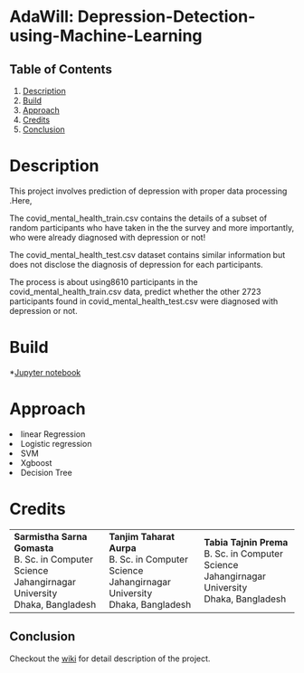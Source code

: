 # AdaWill: Depression-Detection-using-Machine-Learning


## Table of Contents
1. [ Description ](#description)
2. [ Build ](#build) 
3. [ Approach](#Approaches) 
5. [ Credits ](#Credits)
6. [ Conclusion ](#conclusion) 

<a name="description"></a>


# Description
This project involves prediction of depression with proper data processing .Here,

The covid_mental_health_train.csv contains the details of a subset of random participants who have taken in the the survey and more importantly, who were already diagnosed with depression or not!

The covid_mental_health_test.csv dataset contains similar information but does not disclose the diagnosis of depression for each participants.

The process is about using8610 participants in the covid_mental_health_train.csv data, predict whether the other 2723 participants found in covid_mental_health_test.csv were diagnosed with depression or not.

<a name="build"></a>
# Build
*[Jupyter notebook](https://jupyter.org/)

<a name="Approaches"></a>
# Approach
<li> linear Regression  </li>
  <li> Logistic regression </li>
    <li> SVM </li>
      <li> Xgboost </li>
        <li> Decision Tree </li>

# Credits 

<table style="width:100%">
  <tr>
    <td> 
      <b>Sarmistha Sarna Gomasta</b> <br>
      B. Sc. in Computer Science <br>
      Jahangirnagar University <br>
      Dhaka, Bangladesh
    </td>
    <td> 
      <b>Tanjim Taharat Aurpa</b> <br>
      B. Sc. in Computer Science <br>
      Jahangirnagar University <br>
      Dhaka, Bangladesh
    </td>
    <td> 
      <b>Tabia Tajnin Prema </b> <br>
      B. Sc. in Computer Science <br>
      Jahangirnagar University <br>
      Dhaka, Bangladesh
    </td>
  </tr>
</table>

## Conclusion
Checkout the [wiki](https://www.demo.com) for detail description of the project.
